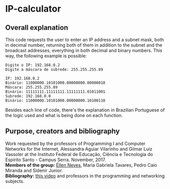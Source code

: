 # IP-calculator
## Overall explanation
This code requests the user to enter an IP address and a subnet mask, both in decimal number, returning both of them in addition to the subnet and the broadcast addresses, everything in both decimal and binary numbers. This way, the following example is possible:

```
Digite o IP: 192.168.0.2
Digite a máscara de subrede: 255.255.255.89

IP: 192.168.0.2
Binário: 11000000.10101000.00000000.00000010
Máscara: 255.255.255.89
Binário: 11111111.11111111.11111111.01011001
Subrede: 192.168.0.0
Binário: 11000000.10101000.00000000.10100110
```

Besides each line of code, there's the explanation in Brazilian Portuguese of the logic used and what is being done on each function.

## Purpose, creators and bibliography
Work requested by the professors of Programming I and Computer Networks for the Internet, Alessandra Aguiar Vilarinho and Gilmar Luiz Vassoler at the Instituto Federal de Educação, Ciência e Tecnologia do Espírito Santo - Campus Serra. November, 2017.</br>
<b>Members of the group:</b> [Éllen Neves](https://github.com/Eosn), Maria Gabriela Tavares, Pedro Caio Miranda and Sidenir Junior.</br>
<b>Bibliography:</b> [this video](https://www.youtube.com/watch?v=mrbG8B6Gqfs&feature=youtu.be) and professors in the programming and networking subjects.
